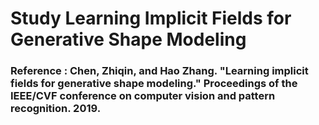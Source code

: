 # Study Learning Implicit Fields for Generative Shape Modeling
### Reference : Chen, Zhiqin, and Hao Zhang. "Learning implicit fields for generative shape modeling." Proceedings of the IEEE/CVF conference on computer vision and pattern recognition. 2019.
